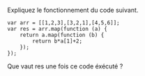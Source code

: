 Expliquez le fonctionnement du code suivant.

    var arr = [[1,2,3],[3,2,1],[4,5,6]];
    var res = arr.map(function (a) {
        return a.map(function (b) {
            return b*a[1]+2;
        });
    });

Que vaut res une fois ce code éxécuté ?
